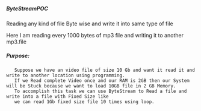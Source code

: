 ##### ByteStreamPOC

Reading any kind of file Byte wise and write it into same type of file


Here I am reading every 1000 bytes of mp3 file and writing it to another mp3.file

##### Purpose:
       Suppose we have an video file of size 10 Gb and want it read it and write to another location using programming.
       If we Read complete Video once and our RAM is 2GB then our System will be Stuck because we want to load 10GB file in 2 GB Memory.
       To accomplish this task we can use ByteStream to Read a file and write into a file with Fixed Size like
       we can read 1Gb fixed size file 10 times using loop.
